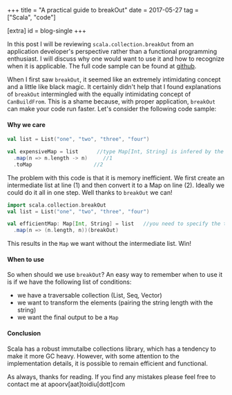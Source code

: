 +++
title = "A practical guide to breakOut"
date = 2017-05-27
tag = ["Scala", "code"]

[extra]
id = blog-single
+++

In this post I will be reviewing `scala.collection.breakOut` from an application developer's perspective rather than a functional programming enthusiast. I will discuss why one would want to use it and how to recognize when it is applicable. The full code sample can be found at [github](https://github.com/toidiu/Scala-breakOut).
<!-- more -->

When I first saw `breakOut`, it seemed like an extremely intimidating concept and a little like black magic. It certainly didn't help that I found explanations of `breakOut` intermingled with the equally intimidating concept of `CanBuildFrom`. This is a shame because, with proper application, `breakOut` can make your code run faster. Let's consider the following code sample:

#### Why we care

```scala
val list = List("one", "two", "three", "four")

val expensiveMap = list      //type Map[Int, String] is infered by the compiler
  .map(n => n.length -> n)     //1
  .toMap                    //2
```

The problem with this code is that it is memory inefficient. We first create an intermediate list at line (1) and then convert it to a Map on line (2). Ideally we could do it all in one step. Well thanks to `breakOut` we can!

```scala
import scala.collection.breakOut
val list = List("one", "two", "three", "four")

val efficientMap: Map[Int, String] = list   //you need to specify the type
  .map(n => (n.length, n))(breakOut)
```

This results in the `Map` we want without the intermediate list. Win!

#### When to use

So when should we use `breakOut`? An easy way to remember when to use it is if we have the following list of conditions:

- we have a traversable collection (List, Seq, Vector)
- we want to transform the elements (pairing the string length with the string)
- we want the final output to be a `Map`


#### Conclusion
Scala has a robust immutalbe collections library, which has a tendency to make it more GC heavy. However, with some attention to the implementation details, it is possible to remain efficient and functional.

As always, thanks for reading. If you find any mistakes please feel free to contact me at apoorv[aat]toidiu[dott]com
